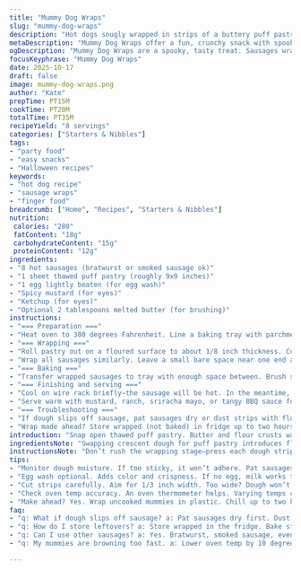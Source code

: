 ```yaml
---
title: "Mummy Dog Wraps"
slug: "mummy-dog-wraps"
description: "Hot dogs snugly wrapped in strips of a buttery puff pastry dough. Baked until golden, with little gaps creating a creepy mummy look. Eyes added with dollops of spicy mustard or ketchup. A fun, crunchy snack that plays with texture and visual tricks. Switch out hot dogs for bratwurst or sausages for a twist. Use puff pastry instead of crescent dough for flakier layers. Watch dough moisture—too wet and it won’t stick; maybe pat dry before wrapping. Swap ketchup for sriracha mayo for heat. Serve with mustard, ranch, or tangy BBQ as dipping options. A crowd pleaser for parties and quick bites."
metaDescription: "Mummy Dog Wraps offer a fun, crunchy snack with spooky visuals, perfect for parties or quick bites. Choose hot dogs or sausages."
ogDescription: "Mummy Dog Wraps are a spooky, tasty treat. Sausages wrapped in puff pastry, great for gatherings or an easy snack."
focusKeyphrase: "Mummy Dog Wraps"
date: 2025-10-17
draft: false
image: mummy-dog-wraps.png
author: "Kate"
prepTime: PT15M
cookTime: PT20M
totalTime: PT35M
recipeYield: "8 servings"
categories: ["Starters & Nibbles"]
tags:
- "party food"
- "easy snacks"
- "Halloween recipes"
keywords:
- "hot dog recipe"
- "sausage wraps"
- "finger food"
breadcrumb: ["Home", "Recipes", "Starters & Nibbles"]
nutrition: 
 calories: "280"
 fatContent: "18g"
 carbohydrateContent: "15g"
 proteinContent: "12g"
ingredients:
- "8 hot sausages (bratwurst or smoked sausage ok)"
- "1 sheet thawed puff pastry (roughly 9x9 inches)"
- "1 egg lightly beaten (for egg wash)"
- "Spicy mustard (for eyes)"
- "Ketchup (for eyes)"
- "Optional 2 tablespoons melted butter (for brushing)"
instructions:
- "=== Preparation ==="
- "Heat oven to 380 degrees Fahrenheit. Line a baking tray with parchment or lightly grease. Puff pastry should be chilled but pliable, not sticky or melting. If too cold, microwave 10 seconds to soften slightly."
- "=== Wrapping ==="
- "Roll pastry out on a floured surface to about 1/8 inch thickness. Cut into thin strips about 1/3 inch wide. Grab one sausage and begin wrapping strips from one end, overlapping strips like mummy bandages. Leave gaps and cross strips intermittently for ragged effect. Keep strips touching to adhere; if pastry feels damp from sausage, pat the sausage dry first or lightly dust strips with flour so they stick better."
- "Wrap all sausages similarly. Leave a small bare space near one end as the 'face.'"
- "=== Baking ==="
- "Transfer wrapped sausages to tray with enough space between. Brush strips lightly with beaten egg or melted butter to promote browning and crisp texture. Pop into oven. Listen for soft sizzle as pastry quickly firms up. Bake until golden—typically 17 to 20 minutes. Look for deep golden color on ridges and crisp edges. Tug a strip gently; dough should be firm but give slightly. Avoid underbaking or dough will be gummy."
- "=== Finishing and serving ==="
- "Cool on wire rack briefly—the sausage will be hot. In the meantime, dollop mustard or ketchup on back of small candy or olive slices to stick them as eyes in gaps left for face area. Press gently. Eyes add whimsy and serve as flavor punch."
- "Serve warm with mustard, ranch, sriracha mayo, or tangy BBQ sauce for dipping."
- "=== Troubleshooting ==="
- "If dough slips off sausage, pat sausages dry or dust strips with flour before wrapping. If pastry browns too quickly, lower oven temperature by 10-15 degrees and extend baking time a few minutes, watching closely. Use puff pastry for flakier texture; crescent dough yields softer, more bread-like crust."
- "Wrap made ahead? Store wrapped (not baked) in fridge up to two hours tightly wrapped in plastic wrap, then bake as directed."
introduction: "Snap open thawed puff pastry. Butter and flour crusts waiting like silent soldiers. Hot sausages, already seasoned, providing juicy heft. Strip by strip. Like bandaging a mummy after hours of prep. Don’t smother sausage with dough; gaps for eyes, ragged strips crossing like battle scars. Heat rises off the pan. That oven hums, set to 380—not too hot. Time’s a rough guess. Watch dough for golden rims curling, listen to faint crackle sizzle. Pat dry the sausages if slipping. Pre-bake egg wash for extra gloss. Eyes glued on with spicy mustard dollops—tiny yellow dots piercing a doughy fog. Serve warm. Dip frenzy guaranteed. Simple fun from scratch."
ingredientsNote: "Swapping crescent dough for puff pastry introduces flakiness—layers that crisp and separate like fine leather. Puff pastry’s dough moisture content differs; if too soft, warming 10 seconds in microwave helps with easier slicing and wrapping. Hot dogs can be replaced with bratwurst, smoked sausages, or even chorizo links for deeper smoky notes. If your sausages sweat, dry them with paper towels. Dough may need a dusting of flour to stick. Egg wash is optional but browns crust nicely and adds subtle shine. No egg? Use milk or melted butter. Mustard and ketchup are classic eye adhesives—dab gently, too much and eyes run."
instructionsNote: "Don’t rush the wrapping stage—press each dough strip firmly at the joint to adhere; strips slipping apart means dough moisture is unbalanced or surface too slick. Leaving gaps near the 'face' is key visually and texturally—don't cover everything solidly or lose that creepy charm. Watch baking carefully. Oven temps and dough brands vary. Golden brown edges with slight puffiness signal doneness rather than strictly timing 15 minutes. Let mummies rest off heat but serve soon; dough hardens and loses some charm if cold. Eyes add personality and flavor contrast but avoid squeezing too hard or toppings slide off. Experiment with spicy mustard for heat or sweet ketchup for tame kids."
tips:
- "Monitor dough moisture. If too sticky, it won’t adhere. Pat sausages with paper towels before wrapping. Ensure pastry is chilled yet pliable, not wet."
- "Egg wash optional. Adds color and crispness. If no egg, milk works too. For butter brush, do it lightly. Don’t drown it in butter."
- "Cut strips carefully. Aim for 1/3 inch width. Too wide? Dough won’t create the right mummy look. Very thin? It'll break during wrapping."
- "Check oven temp accuracy. An oven thermometer helps. Varying temps change baking times. Watch for golden edges and slight puffiness."
- "Make ahead? Yes. Wrap uncooked mummies in plastic. Chill up to two hours before baking. Avoid soggy dough by keeping wrapped tightly."
faq:
- "q: What if dough slips off sausage? a: Pat sausages dry first. Dust pastry strips with flour. Gaps mean a lack of adhesion."
- "q: How do I store leftovers? a: Store wrapped in the fridge. Bake straight from fridge. Alternatives? Reheat in oven for crispness."
- "q: Can I use other sausages? a: Yes. Bratwurst, smoked sausage, even chorizo swap works. Adjust cook times based on type."
- "q: My mummies are browning too fast. a: Lower oven temp by 10 degrees. Extend cooking time. Keep watching for doneness indicators."

---
```

